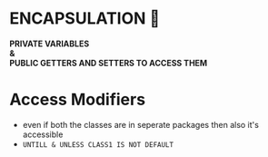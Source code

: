 # ENCAPSULATION 💊

**PRIVATE VARIABLES
<br>
&
<br>
PUBLIC GETTERS AND SETTERS TO ACCESS THEM**

# Access Modifiers

- even if both the classes are in seperate packages then also it's accessible
- `UNTILL & UNLESS CLASS1 IS NOT DEFAULT`
